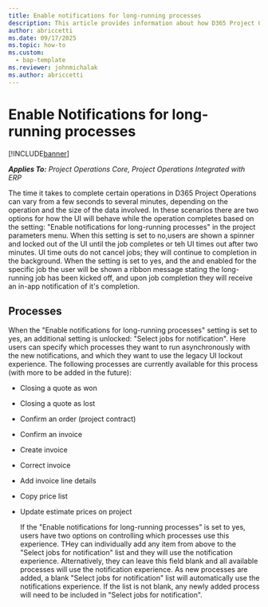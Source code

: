 ```yaml
---
title: Enable notifications for long-running processes
description: This article provides information about how D365 Project Operations handles long running jobs.
author: abriccetti
ms.date: 09/17/2025
ms.topic: how-to
ms.custom: 
  - bap-template
ms.reviewer: johnmichalak
ms.author: abriccetti
---
```


# Enable Notifications for long-running processes

[!INCLUDE[banner](../includes/banner.md)]

_**Applies To:** Project Operations Core, Project Operations Integrated with ERP_

The time it takes to complete certain operations in D365 Project Operations can vary from a few seconds to several minutes, depending on the operation and the size of the data involved. In these scenarios there are two options for how the UI will behave while the operation completes based on the setting: "Enable notifications for long-running processes" in the project parameters menu. When this setting is set to no,users are shown a spinner and locked out of the UI until the job completes or teh UI times out after two minutes. UI time outs do not cancel jobs; they will continue to completion in the background. When the setting is set to yes, and the and enabled for the specific job the user will be shown a ribbon message stating the long-running job has been kicked off, and upon job completion they will receive an in-app notification of it's completion.

## Processes

When the "Enable notifications for long-running processes" setting is set to yes, an additional setting is unlocked: "Select jobs for notification". Here users can specify which processes they want to run asynchronously with the new notifications, and which they want to use the legacy UI lockout experience. The following processes are currently available for this process (with more to be added in the future):

- Closing a quote as won
- Closing a quote as lost
- Confirm an order (project contract)
- Confirm an invoice
- Create invoice
- Correct invoice
- Add invoice line details
- Copy price list
- Update estimate prices on project

  If the "Enable notifications for long-running processes" is set to yes, users have two options on controlling which processes use this experience. THey can individually add any item from above to the "Select jobs for notification" list and they will use the notification experience. Alternatively, they can leave this field blank and all available processes will use the notification experience. As new processes are added, a blank "Select jobs for notification" list will automatically use the notifications experience. If the list is not blank, any newly added process will need to be included in "Select jobs for notification".
